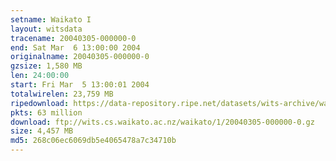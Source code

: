 ```yaml
---
setname: Waikato I
layout: witsdata
tracename: 20040305-000000-0
end: Sat Mar  6 13:00:00 2004
originalname: 20040305-000000-0
gzsize: 1,580 MB
len: 24:00:00
start: Fri Mar  5 13:00:01 2004
totalwirelen: 23,759 MB
ripedownload: https://data-repository.ripe.net/datasets/wits-archive/waikato/1/20040305-000000-0.gz
pkts: 63 million
download: ftp://wits.cs.waikato.ac.nz/waikato/1/20040305-000000-0.gz
size: 4,457 MB
md5: 268c06ec6069db5e4065478a7c34710b
---
```

